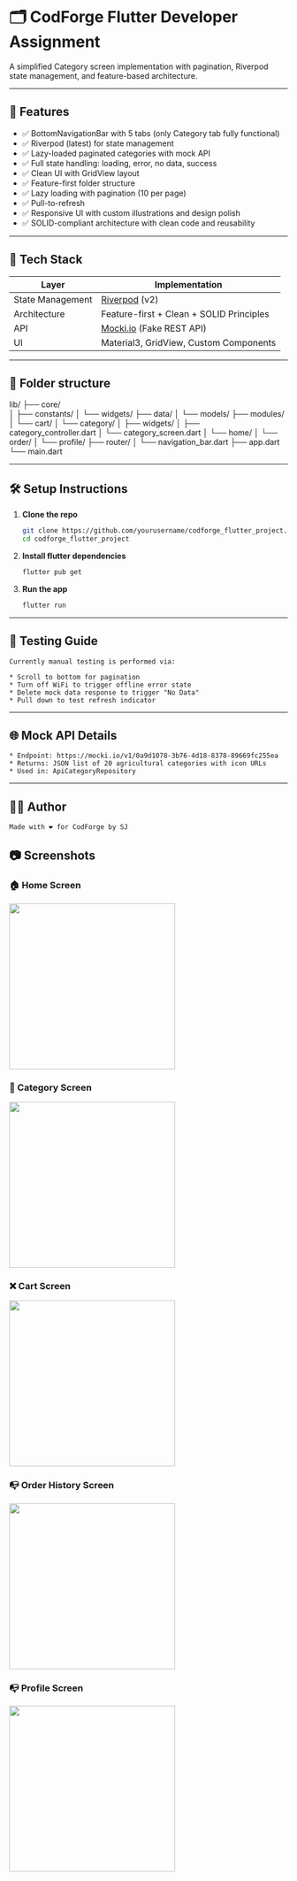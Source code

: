 # 🗂️ CodForge Flutter Developer Assignment

A simplified Category screen implementation with pagination, Riverpod state management, and feature-based architecture.

---

## 🚀 Features

- ✅ BottomNavigationBar with 5 tabs (only Category tab fully functional)
- ✅ Riverpod (latest) for state management
- ✅ Lazy-loaded paginated categories with mock API 
- ✅ Full state handling: loading, error, no data, success
- ✅ Clean UI with GridView layout
- ✅ Feature-first folder structure
- ✅ Lazy loading with pagination (10 per page)  
- ✅ Pull-to-refresh  
- ✅ Responsive UI with custom illustrations and design polish  
- ✅ SOLID-compliant architecture with clean code and reusability  

---

## 🧱 Tech Stack

| Layer              | Implementation                            |
|-------------------|--------------------------------------------|
| State Management   | [Riverpod](https://riverpod.dev) (v2)     |
| Architecture       | Feature-first + Clean + SOLID Principles  |
| API                | [Mocki.io](https://mocki.io) (Fake REST API) |
| UI                 | Material3, GridView, Custom Components     |

---

## 📂 Folder structure

lib/
├── core/                 
│   ├── constants/
│   └── widgets/
├── data/
│   └── models/
├── modules/
│   └── cart/
│   └── category/
│       ├── widgets/
│       ├── category_controller.dart
│       └── category_screen.dart
│   └── home/
│   └── order/
│   └── profile/
├── router/
│   └── navigation_bar.dart
├── app.dart
└── main.dart

---

## 🛠️ Setup Instructions

1. **Clone the repo**
   ```bash
   git clone https://github.com/yourusername/codforge_flutter_project.git
   cd codforge_flutter_project

2. **Install flutter dependencies**
   ```bash
   flutter pub get

2. **Run the app**
   ```bash
   flutter run

---

## 🧪 Testing Guide
    Currently manual testing is performed via:

    * Scroll to bottom for pagination
    * Turn off WiFi to trigger offline error state
    * Delete mock data response to trigger "No Data"
    * Pull down to test refresh indicator

---

## 🌐 Mock API Details
    * Endpoint: https://mocki.io/v1/0a9d1078-3b76-4d18-8378-89669fc255ea
    * Returns: JSON list of 20 agricultural categories with icon URLs
    * Used in: ApiCategoryRepository

---

## 👨‍💻 Author
    Made with ❤️ for CodForge by SJ

## 📷 Screenshots

### 🏠 Home Screen
<img src="screenshots/home_screen.png" width="300" />

### 🔄 Category Screen
<img src="screenshots/category_screen.png" width="300" />

### ❌ Cart Screen
<img src="screenshots/cart_screen.png" width="300" />

### 📭 Order History Screen
<img src="screenshots/order_history_screen.png" width="300" />

### 📭 Profile Screen
<img src="screenshots/profile_screen.png" width="300" />